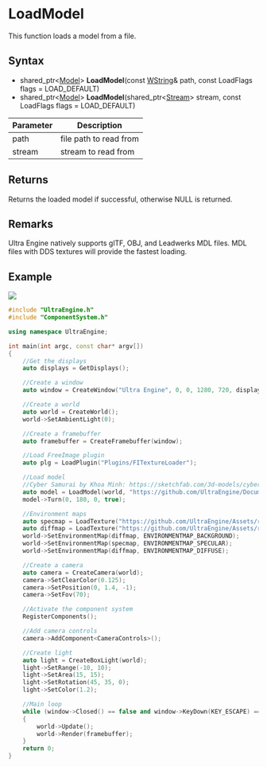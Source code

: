 # LoadModel

This function loads a model from a file.

## Syntax

- shared_ptr<[Model](Model.md)\> **LoadModel**(const [WString](WString.md)& path, const LoadFlags flags = LOAD_DEFAULT)
- shared_ptr<[Model](Model.md)\> **LoadModel**(shared_ptr<[Stream](Stream.md)\> stream, const LoadFlags flags = LOAD_DEFAULT)

| Parameter | Description |
|---|---|
| path | file path to read from |
| stream | stream to read from |

## Returns

Returns the loaded model if successful, otherwise NULL is returned.

## Remarks

Ultra Engine natively supports glTF, OBJ, and Leadwerks MDL files. MDL files with DDS textures will provide the fastest loading.

## Example

![](https://raw.githubusercontent.com/UltraEngine/Documentation/master/Images/loadplugin.jpg)

```c++
#include "UltraEngine.h"
#include "ComponentSystem.h"

using namespace UltraEngine;

int main(int argc, const char* argv[])
{
    //Get the displays
    auto displays = GetDisplays();

    //Create a window
    auto window = CreateWindow("Ultra Engine", 0, 0, 1280, 720, displays[0], WINDOW_CENTER | WINDOW_TITLEBAR);

    //Create a world
    auto world = CreateWorld();
    world->SetAmbientLight(0);

    //Create a framebuffer
    auto framebuffer = CreateFramebuffer(window);

    //Load FreeImage plugin
    auto plg = LoadPlugin("Plugins/FITextureLoader");

    //Load model
    //Cyber Samurai by Khoa Minh: https://sketchfab.com/3d-models/cyber-samurai-26ccafaddb2745ceb56ae5cfc65bfed5
    auto model = LoadModel(world, "https://github.com/UltraEngine/Documentation/raw/master/Assets/Models/Characters/cyber_samurai.glb");
    model->Turn(0, 180, 0, true);

    //Environment maps
    auto specmap = LoadTexture("https://github.com/UltraEngine/Assets/raw/main/Materials/Environment/footprint_court/specular.dds");
    auto diffmap = LoadTexture("https://github.com/UltraEngine/Assets/raw/main/Materials/Environment/footprint_court/diffuse.dds");
    world->SetEnvironmentMap(diffmap, ENVIRONMENTMAP_BACKGROUND);
    world->SetEnvironmentMap(specmap, ENVIRONMENTMAP_SPECULAR);
    world->SetEnvironmentMap(diffmap, ENVIRONMENTMAP_DIFFUSE);

    //Create a camera    
    auto camera = CreateCamera(world);
    camera->SetClearColor(0.125);
    camera->SetPosition(0, 1.4, -1);
    camera->SetFov(70);

    //Activate the component system
    RegisterComponents();

    //Add camera controls
    camera->AddComponent<CameraControls>();

    //Create light
    auto light = CreateBoxLight(world);
    light->SetRange(-10, 10);
    light->SetArea(15, 15);
    light->SetRotation(45, 35, 0);
    light->SetColor(1.2);

    //Main loop
    while (window->Closed() == false and window->KeyDown(KEY_ESCAPE) == false)
    {
        world->Update();
        world->Render(framebuffer);
    }
    return 0;
}
```
